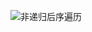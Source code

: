 ![非递归后序遍历](https://github.com/jackkii/python_try/blob/master/stack/picture/%E9%9D%9E%E9%80%92%E5%BD%92%E7%9A%84%E5%90%8E%E5%BA%8F%E9%81%8D%E5%8E%86.PNG)
